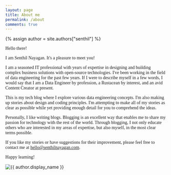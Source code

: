 ```yaml
---
layout: page
title: About me
permalink: /about
comments: true
---
```

{% assign author = site.authors["senthil"] %}

<div class="row justify-content-between">
    <div class="col-md-9 pr-5" style="font-family: Merriweather;">
        <p>Hello there!</p>
        <p>I am Senthil Nayagan. It's a pleasure to meet you!</p>
        <p>I am a seasoned IT professional with years of expertise in designing and building complex business solutions with open-source technologies. I've been working in the field of data engineering for the past few years. If I were to describe myself in a few words, I would say that I am a Data Engineer by profession, a Rustacean by interest, and an avid Content Creator at present.</p>
        <p>This is my tech blog where I explore various data engineering concepts. I'm also making up stories about design and coding principles. I'm attempting to make all of my stories as clear as possible while yet providing enough detail for you to comprehend the ideas.</p>
        <p>Personally, I like writing blogs. Blogging is an excellent way that enables me to share my passion for technology with the rest of the world. Through blogging, I not only educate others who are interested in my areas of expertise, but also myself, in the most clear terms possible.</p>
        <p>If you like my stories or have suggestions for their improvement, please feel free to contact me at <a href="mailto:hello@senthilnayagan.com">hello@senthilnayagan.com</a>.</p>
        <p>Happy learning!</p>
    </div>
    <div class="col-md-3 pr-0 share">
        <span><img style="border-radius: 2%;" src="https://www.gravatar.com/avatar/{{ author.gravatar }}?s=350" alt="{{ author.display_name }}"></span>
        <span>
            <p></p>
            <p style="font-size: 25px;">
                <a target="_blank" href="https://twitter.com/SenthilNayagan"><i class="fa-brands fa-twitter"></i></a>&nbsp;&nbsp;
                <a target="_blank" href="https://www.linkedin.com/in/senthilnayagan"><i class="fa-brands fa-linkedin"></i></a>&nbsp;&nbsp;
                <a target="_blank" href="https://github.com/SenthilNayagan"><i class="fa-brands fa-github"></i></a>
            </p>
        </span>
    </div>
</div>